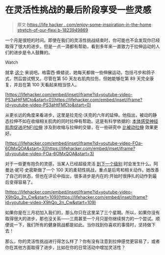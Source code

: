 # 在灵活性挑战的最后阶段享受一些灵感

> 原文:[https://life hacker . com/enjoy-some-inspiration-in-the-home stretch-of-our-flexi b-1823949869](https://lifehacker.com/enjoy-some-inspiration-in-the-homestretch-of-our-flexib-1823949869)

一个月是很短的时间。即使在我们的灵活性挑战结束时，你可能也不会发现你已经取得了很大的进步。但是一点一滴都有帮助，看到多年来一直致力于拉伸运动的人们的进步是令人鼓舞的。

Watch

就拿 [这个](https://www.youtube.com/watch?v=PS3aHtFMCto) 来说吧。格雷西·蜂蜡说，她每天都做一些伸展运动，包括弓步和鸽子式，然后尝试劈叉。尽管在第 50 天左右肌肉拉伤，但她能够在第 89 天完全康复，并且在第 100 天看起来相当惊人。

 [https://lifehacker.com/embed/inset/iframe?id=youtube-video-PS3aHtFMCto&start=0](https://lifehacker.com/embed/inset/iframe?id=youtube-video-PS3aHtFMCto&start=0) 

从更长远的角度来看进步，这里是拉克伦·沃克的六年的延伸。他指出，被动的静态拉伸不如在收缩相关肌肉的同时拉伸有帮助。这是有科学依据的: [本体感受神经肌肉促进(PNF)拉伸](http://www.stack.com/a/pnf-stretching) 涉及到收缩与拉伸的交替，在一些研究中 [比被动拉伸](https://www.ncbi.nlm.nih.gov/pubmed/29474101) 效果更好。

 [https://lifehacker.com/embed/inset/iframe?id=youtube-video-FOa-6OMxQOA&start=3](https://lifehacker.com/embed/inset/iframe?id=youtube-video-FOa-6OMxQOA&start=3) 

对于一些更有抱负的灵感，当某人已经超级灵活 [到下一个级别](https://www.youtube.com/watch?v=X9hQo_2n_Cw&t=109s) 时会发生什么。阿曼达·妮可·史密斯做了一个 100 天的柔韧性挑战，重点是后弯和相关动作。她改善了自己的状态，但也在评论中指出，很多进步是内在的:开始时很挣扎的动作到最后变得容易了。

 [https://lifehacker.com/embed/inset/iframe?id=youtube-video-X9hQo_2n_Cw&start=109](https://lifehacker.com/embed/inset/iframe?id=youtube-video-X9hQo_2n_Cw&start=109) 

如果你是在三月初加入我们的，那么你只在这里呆了三个星期。所以，如果你没有取得很大的进步，那也没关系——三周甚至一个月只是你继续努力的一个尝试。顺便说一下，我们所有的健身挑战都是如此。当你找到你喜欢的事情时，坚持做下去！

那么，你的灵活性挑战进行得怎么样了？你有没有注意到拉伸感觉更容易了，或者你在其他方面取得了进步，比如在你的日常活动中增加灵活性？